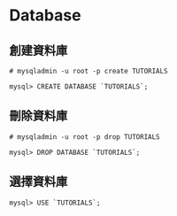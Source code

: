 # Database

## 創建資料庫

```
# mysqladmin -u root -p create TUTORIALS
```
```
mysql> CREATE DATABASE `TUTORIALS`;
```

## 刪除資料庫

```
# mysqladmin -u root -p drop TUTORIALS
```
```
mysql> DROP DATABASE `TUTORIALS`;
```

## 選擇資料庫

```
mysql> USE `TUTORIALS`;
```
